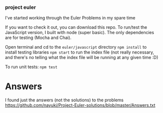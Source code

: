 ### project euler
I've started working through the Euler Problems in my spare time

If you want to check it out, you can download this repo.
To run/test the JavaScript version, I built with node (super basic).  The only dependencies are for testing (Mocha and Chai).

Open terminal and cd to the `euler/javascript` directory
`npm install` to install testing libraries
`npm start` to run the index file (not really necessary, and there's no telling what the index file will be running at any given time :D)

To run unit tests:
`npm test`


# Answers
I found just the answers (not the solutions) to the problems
https://github.com/nayuki/Project-Euler-solutions/blob/master/Answers.txt
